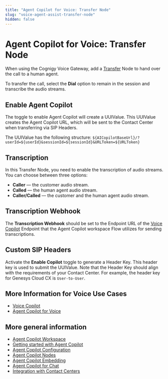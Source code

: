 ```yaml
---
title: "Agent Copilot for Voice: Transfer Node"
slug: "voice-agent-assist-transfer-node"
hidden: false
---
```


# Agent Copilot for Voice: Transfer Node

When using the Cognigy Voice Gateway, add a [Transfer](../../ai/build/node-reference/voice/voice-gateway/transfer.md) Node to hand over the call to a human agent. 

To transfer the call, select the **Dial** option to remain in the session and transcribe the audio streams.

## Enable Agent Copilot

The toggle to enable Agent Copilot will create a UUIValue. This UUIValue creates the Agent Copilot URL, which will be sent to the Contact Center when transferring via SIP Headers.

The UUIValue has the following structure: `${AICopilotBaseUrl}/?userId=${userId}&sessionId=${sessionId}&URLToken=${URLToken}`

## Transcription

In this Transfer Node, you need to enable the transcription of audio streams. You can choose between three options:

- **Caller** — the customer audio stream.
- **Called** — the human agent audio stream.
- **Caller/Called** — the customer and the human agent audio stream.

## Transcription Webhook

The **Transcription Webhook** should be set to the Endpoint URL of the [Voice Copilot](../../ai/deploy/endpoint-reference/voice-copilot.md) Endpoint
that the Agent Copilot workspace Flow utilizes for sending transcriptions.

## Custom SIP Headers

Activate the **Enable Copilot** toggle to generate a Header Key. This header key is used to submit the UUIValue. Note that the Header Key should align with the requirements of your Contact Center. For example, the header key for Genesys Cloud CX is `User-to-User`.

## More Information for Voice Use Cases

- [Voice Copilot](../../ai/deploy/endpoint-reference/voice-copilot.md)
- [Agent Copilot for Voice](voice-overview.md)

## More general information

- [Agent Copilot Workspace](../overview.md)
- [Getting started with Agent Copilot](../getting-started.md)
- [Agent Copilot Configuration](../configuration.md)
- [Agent Copilot Nodes](../../ai/build/node-reference/ai-copilot/overview.md)
- [Agent Copilot Embedding](../embedding.md)
- [Agent Copilot for Chat](../chat.md)
- [Integration with Contact Centers](../contact-center-integration.md)
